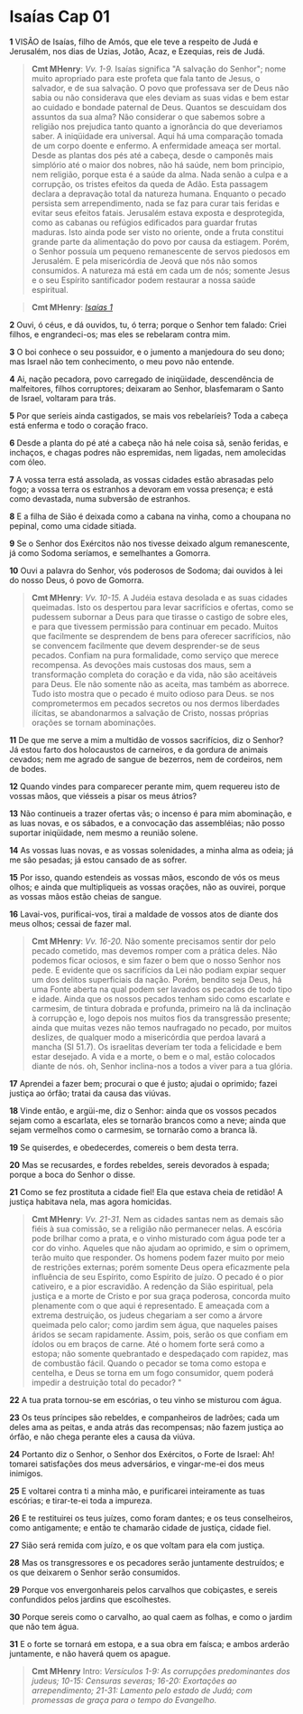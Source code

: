 # Isaías Cap 01

**1** 	VISÃO de Isaías, filho de Amós, que ele teve a respeito de Judá e Jerusalém, nos dias de Uzias, Jotão, Acaz, e Ezequias, reis de Judá.

> **Cmt MHenry**: *Vv. 1-9.* Isaías significa "A salvação do Senhor"; nome muito apropriado para este profeta que fala tanto de Jesus, o salvador, e de sua salvação. O povo que professava ser de Deus não sabia ou não considerava que eles deviam as suas vidas e bem estar ao cuidado e bondade paternal de Deus. Quantos se descuidam dos assuntos da sua alma? Não considerar o que sabemos sobre a religião nos prejudica tanto quanto a ignorância do que deveriamos saber. A iniqüidade era universal. Aqui há uma comparação tomada de um corpo doente e enfermo. A enfermidade ameaça ser mortal. Desde as plantas dos pés até a cabeça, desde o camponês mais simplório até o maior dos nobres, não há saúde, nem bom principio, nem religião, porque esta é a saúde da alma. Nada senão a culpa e a corrupção, os tristes efeitos da queda de Adão. Esta passagem declara a depravação total da natureza humana. Enquanto o pecado persista sem arrependimento, nada se faz para curar tais feridas e evitar seus efeitos fatais. Jerusalém estava exposta e desprotegida, como as cabanas ou refúgios edificados para guardar frutas maduras. Isto ainda pode ser visto no oriente, onde a fruta constitui grande parte da alimentação do povo por causa da estiagem. Porém, o Senhor possuía um pequeno remanescente de servos piedosos em Jerusalém. E pela misericórdia de Jeová que nós não somos consumidos. A natureza má está em cada um de nós; somente Jesus e o seu Espírito santificador podem restaurar a nossa saúde espiritual.

> **Cmt MHenry**: *[Isaías 1](../23A-Is/01.md#0)*

**2** 	Ouvi, ó céus, e dá ouvidos, tu, ó terra; porque o Senhor tem falado: Criei filhos, e engrandeci-os; mas eles se rebelaram contra mim.

**3** 	O boi conhece o seu possuidor, e o jumento a manjedoura do seu dono; mas Israel não tem conhecimento, o meu povo não entende.

**4** 	Ai, nação pecadora, povo carregado de iniqüidade, descendência de malfeitores, filhos corruptores; deixaram ao Senhor, blasfemaram o Santo de Israel, voltaram para trás.

**5** 	Por que seríeis ainda castigados, se mais vos rebelaríeis? Toda a cabeça está enferma e todo o coração fraco.

**6** 	Desde a planta do pé até a cabeça não há nele coisa sã, senão feridas, e inchaços, e chagas podres não espremidas, nem ligadas, nem amolecidas com óleo.

**7** 	A vossa terra está assolada, as vossas cidades estão abrasadas pelo fogo; a vossa terra os estranhos a devoram em vossa presença; e está como devastada, numa subversão de estranhos.

**8** 	E a filha de Sião é deixada como a cabana na vinha, como a choupana no pepinal, como uma cidade sitiada.

**9** 	Se o Senhor dos Exércitos não nos tivesse deixado algum remanescente, já como Sodoma seríamos, e semelhantes a Gomorra.

**10** 	Ouvi a palavra do Senhor, vós poderosos de Sodoma; dai ouvidos à lei do nosso Deus, ó povo de Gomorra.

> **Cmt MHenry**: *Vv. 10-15.* A Judéia estava desolada e as suas cidades queimadas. Isto os despertou para levar sacrifícios e ofertas, como se pudessem subornar a Deus para que tirasse o castigo de sobre eles, e para que tivessem permissão para continuar em pecado. Muitos que facilmente se desprendem de bens para oferecer sacrifícios, não se convencem facilmente que devem desprender-se de seus pecados. Confiam na pura formalidade, como serviço que merece recompensa. As devoções mais custosas dos maus, sem a transformação completa do coração e da vida, não são aceitáveis para Deus. Ele não somente não as aceita, mas também as aborrece. Tudo isto mostra que o pecado é muito odioso para Deus. se nos comprometermos em pecados secretos ou nos dermos liberdades ilícitas, se abandonarmos a salvação de Cristo, nossas próprias orações se tornam abominações.

**11** 	De que me serve a mim a multidão de vossos sacrifícios, diz o Senhor? Já estou farto dos holocaustos de carneiros, e da gordura de animais cevados; nem me agrado de sangue de bezerros, nem de cordeiros, nem de bodes.

**12** 	Quando vindes para comparecer perante mim, quem requereu isto de vossas mãos, que viésseis a pisar os meus átrios?

**13** 	Não continueis a trazer ofertas vãs; o incenso é para mim abominação, e as luas novas, e os sábados, e a convocação das assembléias; não posso suportar iniqüidade, nem mesmo a reunião solene.

**14** 	As vossas luas novas, e as vossas solenidades, a minha alma as odeia; já me são pesadas; já estou cansado de as sofrer.

**15** 	Por isso, quando estendeis as vossas mãos, escondo de vós os meus olhos; e ainda que multipliqueis as vossas orações, não as ouvirei, porque as vossas mãos estão cheias de sangue.

**16** 	Lavai-vos, purificai-vos, tirai a maldade de vossos atos de diante dos meus olhos; cessai de fazer mal.

> **Cmt MHenry**: *Vv. 16-20.* Não somente precisamos sentir dor pelo pecado cometido, mas devemos romper com a prática deles. Não podemos ficar ociosos, e sim fazer o bem que o nosso Senhor nos pede. E evidente que os sacrifícios da Lei não podiam expiar sequer um dos delitos superficiais da nação. Porém, bendito seja Deus, há uma Fonte aberta na qual podem ser lavados os pecados de todo tipo e idade. Ainda que os nossos pecados tenham sido como escarlate e carmesim, de tintura dobrada e profunda, primeiro na lã da inclinação à corrupção e, logo depois nos muitos fios da transgressão presente; ainda que muitas vezes não temos naufragado no pecado, por muitos deslizes, de qualquer modo a misericórdia que perdoa lavará a mancha (SI 51.7). Os israelitas deveríam ter toda a felicidade e bem estar desejado. A vida e a morte, o bem e o mal, estão colocados diante de nós. oh, Senhor inclina-nos a todos a viver para a tua glória.

**17** 	Aprendei a fazer bem; procurai o que é justo; ajudai o oprimido; fazei justiça ao órfão; tratai da causa das viúvas.

**18** 	Vinde então, e argüi-me, diz o Senhor: ainda que os vossos pecados sejam como a escarlata, eles se tornarão brancos como a neve; ainda que sejam vermelhos como o carmesim, se tornarão como a branca lã.

**19** 	Se quiserdes, e obedecerdes, comereis o bem desta terra.

**20** 	Mas se recusardes, e fordes rebeldes, sereis devorados à espada; porque a boca do Senhor o disse.

**21** 	Como se fez prostituta a cidade fiel! Ela que estava cheia de retidão! A justiça habitava nela, mas agora homicidas.

> **Cmt MHenry**: *Vv. 21-31.* Nem as cidades santas nem as demais são fiéis à sua comissão, se a religião não permanecer nelas. A escória pode brilhar como a prata, e o vinho misturado com água pode ter a cor do vinho. Aqueles que não ajudam ao oprimido, e sim o oprimem, terão muito que responder. Os homens podem fazer muito por meio de restrições externas; porém somente Deus opera eficazmente pela influência de seu Espírito, como Espírito de juízo. O pecado é o pior cativeiro, e a pior escravidão. A redenção da Sião espiritual, pela justiça e a morte de Cristo e por sua graça poderosa, concorda muito plenamente com o que aqui é representado. E ameaçada com a extrema destruição, os judeus chegariam a ser como a árvore queimada pelo calor; como jardim sem água, que naqueles paises áridos se secam rapidamente. Assim, pois, serão os que confiam em ídolos ou em braços de carne. Até o homem forte será como a estopa; não somente quebrantado e despedaçado com rapidez, mas de combustão fácil. Quando o pecador se toma como estopa e centelha, e Deus se torna em um fogo consumidor, quem poderá impedir a destruição total do pecador? "

**22** 	A tua prata tornou-se em escórias, o teu vinho se misturou com água.

**23** 	Os teus príncipes são rebeldes, e companheiros de ladrões; cada um deles ama as peitas, e anda atrás das recompensas; não fazem justiça ao órfão, e não chega perante eles a causa da viúva.

**24** 	Portanto diz o Senhor, o Senhor dos Exércitos, o Forte de Israel: Ah! tomarei satisfações dos meus adversários, e vingar-me-ei dos meus inimigos.

**25** 	E voltarei contra ti a minha mão, e purificarei inteiramente as tuas escórias; e tirar-te-ei toda a impureza.

**26** 	E te restituirei os teus juízes, como foram dantes; e os teus conselheiros, como antigamente; e então te chamarão cidade de justiça, cidade fiel.

**27** 	Sião será remida com juízo, e os que voltam para ela com justiça.

**28** 	Mas os transgressores e os pecadores serão juntamente destruídos; e os que deixarem o Senhor serão consumidos.

**29** 	Porque vos envergonhareis pelos carvalhos que cobiçastes, e sereis confundidos pelos jardins que escolhestes.

**30** 	Porque sereis como o carvalho, ao qual caem as folhas, e como o jardim que não tem água.

**31** 	E o forte se tornará em estopa, e a sua obra em faísca; e ambos arderão juntamente, e não haverá quem os apague.


> **Cmt MHenry** Intro: *Versículos 1-9: As corrupções predominantes dos judeus; 10-15: Censuras severas; 16-20: Exortações ao arrependimento; 21-31: Lamento pelo estado de Judá; com promessas de graça para o tempo do Evangelho.*